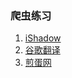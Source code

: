 ### 爬虫练习

1. [iShadow](https://github.com/SnowStorm-L/WebCrawler/tree/master/Code/free_vpn)
2. [谷歌翻译](https://github.com/SnowStorm-L/WebCrawler/tree/master/Code/google)
3. [煎蛋网](https://github.com/SnowStorm-L/WebCrawler/tree/master/Code/jandan_net)